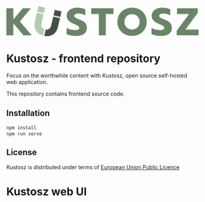 [![Kustosz](./kustosz_logo.svg)](https://docs.kustosz.org)

# Kustosz - frontend repository

Focus on the worthwhile content with Kustosz, open source self-hosted web application.

This repository contains frontend source code.

## Installation

```
npm install
npm run serve
```

## License

Kustosz is distributed under terms of [European Union Public Licence](https://joinup.ec.europa.eu/collection/eupl/eupl-text-eupl-12)
# Kustosz web UI
